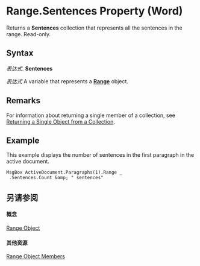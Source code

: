 
# Range.Sentences Property (Word)

Returns a  **Sentences** collection that represents all the sentences in the range. Read-only.


## Syntax

 _表达式_. **Sentences**

 _表达式_ A variable that represents a **[Range](15a7a1c4-5f3f-5b6e-60e9-29688de3f274.md)** object.


## Remarks

For information about returning a single member of a collection, see [Returning a Single Object from a Collection](8c0b84c0-582b-32f7-68e0-6383d0661e74.md).


## Example

This example displays the number of sentences in the first paragraph in the active document.


```
MsgBox ActiveDocument.Paragraphs(1).Range _ 
 .Sentences.Count &amp; " sentences"
```


## 另请参阅


#### 概念


[Range Object](15a7a1c4-5f3f-5b6e-60e9-29688de3f274.md)
#### 其他资源


[Range Object Members](http://msdn.microsoft.com/library/3c4a36d9-2a80-5aaf-827b-275a52bfa193%28Office.15%29.aspx)
